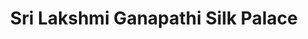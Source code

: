 ---
title: "Sri Lakshmi Ganapathi Silk Palace"
url: /avanigadda/sri-lakshmi-ganapathi-silk-palace/
shop: Kleidung
---